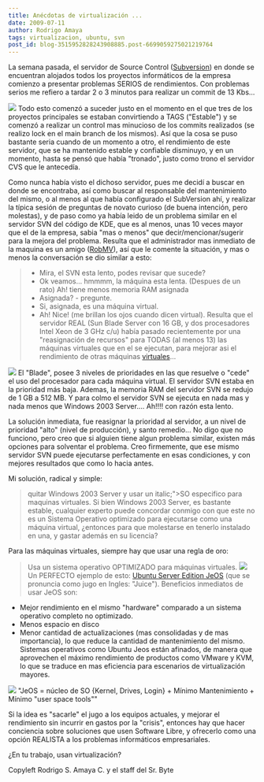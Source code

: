 ```yaml
---
title: Anécdotas de virtualización ...
date: 2009-07-11
author: Rodrigo Amaya
tags: virtualizacion, ubuntu, svn
post_id: blog-3515952828243908885.post-6699059275021219764
---
```


La semana pasada, el servidor de Source Control ([Subversion](http://www.srbyte.com/2008/03/programemos-mejor-subversion.html)) en donde se encuentran alojados todos los proyectos informáticos de la empresa comienzo a presentar problemas SERIOS de rendimientos. Con problemas serios me refiero a tardar 2 o 3 minutos para realizar un commit de 13 Kbs...

[![](https://3.bp.blogspot.com/_ayvorITawE4/SllZggQ5M3I/AAAAAAAACGo/YTVlvOYxmsM/s320/subversion_logo-200x173.png)](https://3.bp.blogspot.com/_ayvorITawE4/SllZggQ5M3I/AAAAAAAACGo/YTVlvOYxmsM/s1600-h/subversion_logo-200x173.png)
Todo esto comenzó a suceder justo en el momento en el que tres de los proyectos principales se estaban convirtiendo a TAGS ("Estable") y se comenzó a realizar un control mas minucioso de los commits realizados (se realizo lock en el main branch de los mismos). Así que la cosa se puso bastante seria cuando de un momento a otro, el rendimiento de este servidor, que se ha mantenido estable y confiable disminuyo, y en un momento, hasta se pensó que había "tronado", justo como trono el servidor CVS que le antecedía.

Como nunca había visto el dichoso servidor, pues me decidí a buscar en donde se encontraba, así como buscar al responsable del mantenimiento del mismo, o al menos al que había configurado el SubVersion ahí, y realizar la típica sesión de preguntas de novato curioso (de buena intención, pero molestas), y de paso como ya había leido de un problema similar en el servidor SVN del código de KDE, que es al menos, unas 10 veces mayor que el de la empresa, sabia "mas o menos" que decir/mencionar/sugerir para la mejora del problema. Resulta que el administrador mas inmediato de la maquina es un amigo ([RobMV](http://robmv.com/)), así que le comente la situación, y mas o menos la conversación se dio similar a esto:

> - Mira, el SVN esta lento, podes revisar que sucede?
> - Ok
> veamos... hmmmm, la máquina esta lenta. (Despues de un rato) Ah! tiene menos memoria RAM
> asignada
> - Asignada? - pregunte.
> - Si, asignada, es una máquina
> virtual.
> - Ah! Nice! (me brillan los ojos cuando dicen
> virtual).
Resulta que el servidor REAL (Sun Blade Server con 16 GB, y dos procesadores Intel Xeon de 3 GHz c/u) había pasado recientemente por una "reasignación de recursos" para TODAS (al menos 13) las máquinas virtuales que en el se ejecutan, para mejorar asi el rendimiento de otras máquinas [virtuales](http://es.wikipedia.org/wiki/Virtualizaci%C3%B3n)...

[![](https://2.bp.blogspot.com/_ayvorITawE4/SllZgwBr3sI/AAAAAAAACGw/AxJsGdslEjY/s320/virtualizacion.jpg)](https://2.bp.blogspot.com/_ayvorITawE4/SllZgwBr3sI/AAAAAAAACGw/AxJsGdslEjY/s1600-h/virtualizacion.jpg)
El "Blade", posee 3 niveles de prioridades en las que resuelve o "cede" el uso del procesador para cada máquina virtual. El servidor SVN estaba en la prioridad más baja. Ademas, la memoria RAM del servidor SVN se redujo de 1 GB a 512 MB. Y para colmo el servidor SVN se ejecuta en nada mas y nada menos que Windows 2003 Server.... Ah!!!! con razón esta lento.

La solución inmediata, fue reasignar la prioridad al servidor, a un nivel de prioridad "alto" (nivel de producción), y santo remedio... No digo que no funciono, pero creo que si alguien tiene algun problema similar, existen más opciones para solventar el problema. Creo firmemente, que ese mismo servidor SVN puede ejecutarse perfectamente en esas condiciones, y con mejores resultados que como lo hacia antes.

Mi solución, radical y simple:

> quitar Windows 2003 Server y usar un italic;">SO especifico para maquinas virtuales.
Si bien Windows 2003 Server, es bastante estable, cualquier experto puede concordar conmigo con que este no es un Sistema Operativo optimizado para ejecutarse como una máquina virtual, ¿entonces para que molestarse en tenerlo instalado en una, y gastar además en su licencia?

Para las máquinas virtuales, siempre hay que usar una regla de oro:
> Usa un sistema operativo OPTIMIZADO para
> máquinas virtuales.
[![](https://2.bp.blogspot.com/_ayvorITawE4/SllbyxmroEI/AAAAAAAACHI/nTGSFCS7WpM/s320/vmware-player-ubuntu-install-1.png)](https://2.bp.blogspot.com/_ayvorITawE4/SllbyxmroEI/AAAAAAAACHI/nTGSFCS7WpM/s1600-h/vmware-player-ubuntu-install-1.png)
Un PERFECTO ejemplo de esto: [Ubuntu Server Edition JeOS](http://www.ubuntu.com/products/whatisubuntu/serveredition/jeos) (que se pronuncia como jugo en Ingles: "Juice"). Beneficios inmediatos de usar JeOS son:

- Mejor rendimiento en el mismo "hardware" comparado a un sistema operativo completo no optimizado.
- Menos espacio en disco
- Menor cantidad de actualizaciones (mas consolidadas y de mas importancia), lo que reduce la cantidad de mantenimiento del mismo.
Sistemas operativos como Ubuntu Jeos están afinados, de manera que aprovechen el máximo rendimiento de productos como VMware y KVM, lo que se traduce en mas eficiencia para escenarios de virtualización mayores.

[![](https://2.bp.blogspot.com/_ayvorITawE4/SllbD-T71UI/AAAAAAAACHA/YtGBpiTEunk/s320/365x230.jpg)](https://2.bp.blogspot.com/_ayvorITawE4/SllbD-T71UI/AAAAAAAACHA/YtGBpiTEunk/s1600-h/365x230.jpg)
"JeOS = núcleo de SO {Kernel, Drives, Login} + Mínimo Mantenimiento + Mínimo "user
space tools""

Si la idea es "sacarle" el jugo a los equipos actuales, y mejorar el rendimiento sin incurrir en gastos por la "crisis", entonces hay que hacer conciencia sobre soluciones que usen Software Libre, y ofrecerlo como una opción REALISTA a los problemas informáticos empresariales.

¿En tu trabajo, usan virtualización?

Copyleft Rodrigo S. Amaya C. y el staff del Sr. Byte